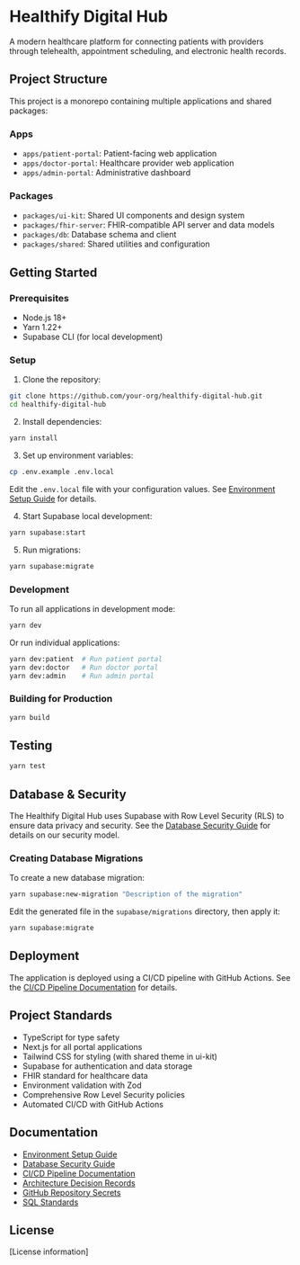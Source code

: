 # Healthify Digital Hub

A modern healthcare platform for connecting patients with providers through telehealth, appointment scheduling, and electronic health records.

## Project Structure

This project is a monorepo containing multiple applications and shared packages:

### Apps

- `apps/patient-portal`: Patient-facing web application
- `apps/doctor-portal`: Healthcare provider web application
- `apps/admin-portal`: Administrative dashboard

### Packages

- `packages/ui-kit`: Shared UI components and design system
- `packages/fhir-server`: FHIR-compatible API server and data models
- `packages/db`: Database schema and client
- `packages/shared`: Shared utilities and configuration

## Getting Started

### Prerequisites

- Node.js 18+
- Yarn 1.22+
- Supabase CLI (for local development)

### Setup

1. Clone the repository:

```sh
git clone https://github.com/your-org/healthify-digital-hub.git
cd healthify-digital-hub
```

2. Install dependencies:

```sh
yarn install
```

3. Set up environment variables:

```sh
cp .env.example .env.local
```

Edit the `.env.local` file with your configuration values. See [Environment Setup Guide](./docs/ENV_SETUP.md) for details.

4. Start Supabase local development:

```sh
yarn supabase:start
```

5. Run migrations:

```sh
yarn supabase:migrate
```

### Development

To run all applications in development mode:

```sh
yarn dev
```

Or run individual applications:

```sh
yarn dev:patient  # Run patient portal
yarn dev:doctor   # Run doctor portal
yarn dev:admin    # Run admin portal
```

### Building for Production

```sh
yarn build
```

## Testing

```sh
yarn test
```

## Database & Security

The Healthify Digital Hub uses Supabase with Row Level Security (RLS) to ensure data privacy and security. See the [Database Security Guide](./docs/database-security.md) for details on our security model.

### Creating Database Migrations

To create a new database migration:

```sh
yarn supabase:new-migration "Description of the migration"
```

Edit the generated file in the `supabase/migrations` directory, then apply it:

```sh
yarn supabase:migrate
```

## Deployment

The application is deployed using a CI/CD pipeline with GitHub Actions. See the [CI/CD Pipeline Documentation](./docs/ci-cd-pipeline.md) for details.

## Project Standards

- TypeScript for type safety
- Next.js for all portal applications
- Tailwind CSS for styling (with shared theme in ui-kit)
- Supabase for authentication and data storage
- FHIR standard for healthcare data
- Environment validation with Zod
- Comprehensive Row Level Security policies
- Automated CI/CD with GitHub Actions

## Documentation

- [Environment Setup Guide](./docs/ENV_SETUP.md)
- [Database Security Guide](./docs/database-security.md)
- [CI/CD Pipeline Documentation](./docs/ci-cd-pipeline.md)
- [Architecture Decision Records](./docs/adr/README.md)
- [GitHub Repository Secrets](./docs/github-secrets.md)
- [SQL Standards](./docs/sql-standards.md)

## License

[License information]
